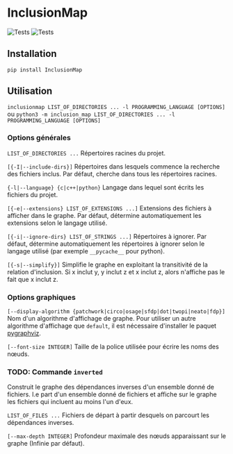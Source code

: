 # InclusionMap

![Tests](https://github.com/VictorLaugt/InclusionMap/actions/workflows/python-app.yml/badge.svg)
![Tests](https://github.com/VictorLaugt/InclusionMap/actions/workflows/pip-install.yml/badge.svg)


## Installation
`pip install InclusionMap`

## Utilisation
`inclusionmap LIST_OF_DIRECTORIES ... -l PROGRAMMING_LANGUAGE [OPTIONS]`
ou
`python3 -m inclusion_map LIST_OF_DIRECTORIES ... -l PROGRAMMING_LANGUAGE [OPTIONS]`

### Options générales
`LIST_OF_DIRECTORIES ...`
Répertoires racines du projet.

`[{-I|--include-dirs}]`
Répertoires dans lesquels commence la recherche des fichiers inclus.
Par défaut, cherche dans tous les répertoires racines.


`{-l|--language} {c|c++|python}`
Langage dans lequel sont écrits les fichiers du projet.

`[{-e|--extensions} LIST_OF_EXTENSIONS ...]`
Extensions des fichiers à afficher dans le graphe.
Par défaut, détermine automatiquement les extensions selon le langage utilisé.

`[{-i|--ignore-dirs} LIST_OF_STRINGS ...]`
Répertoires à ignorer.
Par défaut, détermine automatiquement les répertoires à ignorer selon le langage
utilisé (par exemple `__pycache__` pour python).


`[{-s|--simplify}]`
Simplifie le graphe en exploitant la transitivité de la relation d'inclusion.
Si x inclut y, y inclut z et x inclut z, alors n'affiche pas le fait que x inclut z.


### Options graphiques
`[--display-algorithm {patchwork|circo|osage|sfdp|dot|twopi|neato|fdp}]`
Nom d'un algorithme d'affichage de graphe.
Pour utiliser un autre algorithme d'affichage que `default`, il est nécessaire d'installer le paquet [pygraphviz](https://pygraphviz.github.io/documentation/stable/install.html).

`[--font-size INTEGER]`
Taille de la police utilisée pour écrire les noms des nœuds.


### TODO: Commande `inverted`
Construit le graphe des dépendances inverses d'un ensemble donné de fichiers.
I.e part d'un ensemble donné de fichiers et affiche sur le graphe les fichiers
qui incluent au moins l'un d'eux.

`LIST_OF_FILES ...`
Fichiers de départ à partir desquels on parcourt les dépendances inverses.

`[--max-depth INTEGER]`
Profondeur maximale des nœuds apparaissant sur le graphe (Infinie par défaut).
